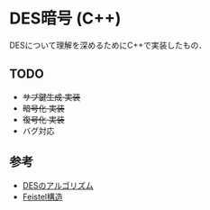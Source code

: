 # DES暗号 (C++)

DESについて理解を深めるためにC++で実装したもの．

## TODO

- ~~サブ鍵生成 実装~~
- ~~暗号化 実装~~
- ~~復号化 実装~~
- バグ対応
## 参考

- [DESのアルゴリズム](https://ja.wikipedia.org/wiki/Data_Encryption_Standard)
- [Feistel構造](https://ja.wikipedia.org/wiki/Feistel%E6%A7%8B%E9%80%A0)
